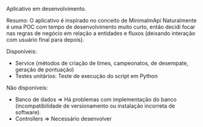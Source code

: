 Aplicativo em desenvolvimento.

Resumo:
	O aplicativo é inspirado no conceito de MinimalmApi 
	Naturalmente é uma POC com tempo de desenvolvimento muito curto, então decidi focar nas regras de negócio em relação a entidades e fluxos (deixando interação com usuário final para depois).

Disponíveis:
* Service (métodos de criação de times, campeonatos, de desempate, geração de pontuação)
* Testes unitários: Teste de execução do script em Python

Não disponíveis:
* Banco de dados => Há problemas com implementação do banco (incompatibilidade de versionamento ou instalação incorreta de software).
* Controllers => Necessário desenvolver